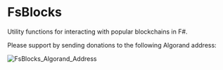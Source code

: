 # FsBlocks

Utility functions for interacting with popular blockchains in F#.

Please support by sending donations to the following Algorand address:

![FsBlocks_Algorand_Address](./docs/images/algorand_support.svg)
